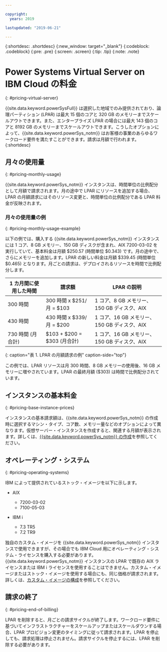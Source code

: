 ```yaml
---

copyright:
  years: 2019

lastupdated: "2019-06-21"

---
```


{:shortdesc: .shortdesc}
{:new_window: target="_blank"}
{:codeblock: .codeblock}
{:pre: .pre}
{:screen: .screen}
{:tip: .tip}
{:note: .note}

# Power Systems Virtual Server on IBM Cloud の料金
{: #pricing-virtual-server}

{{site.data.keyword.powerSysFull}} は選択した地域でのみ提供されており、論理パーティション (LPAR) は最大 15 個のコアと 320 GB のメモリーまでスケールアウトできます。また、エンタープライズ LPAR の場合には最大 143 個のコアと 8192 GB のメモリーまでスケールアウトできます。こうしたオプションによって、{{site.data.keyword.powerSys_notm}} はお客様の事業のあらゆるワークロード要件を満たすことができます。請求は月額で行われます。
{:shortdesc}

## 月々の使用量
{: #pricing-monthly-usage}

{{site.data.keyword.powerSys_notm}} インスタンスは、時間単位の比例配分として月額で請求されます。月の途中で LPAR にリソースを追加する場合、LPAR の月額請求にはそのリソース変更と、時間単位の比例配分である LPAR 料金が反映されます。

### 月々の使用量の例
{: #pricing-monthly-usage-example}

以下の例では、購入する {{site.data.keyword.powerSys_notm}} インスタンスには 1 コア、8 GB メモリー、150 GB ディスクが含まれ、AIX 7200-03-02 を実行していて、基本料金は月額 $250.57 (時間単位 $0.343) です。月の途中で、さらにメモリーを追加します。LPAR の新しい料金は月額 $339.45 (時間単位 $0.465) となります。月ごとの請求は、デプロイされるリソースを時間で比例配分します。

| 1 カ月間に使用した時間       | 請求額   |  LPAR の説明     |
| ----------------------------- | ----------------- | --------------------  |
| 300 時間        | 300 時間 x $251/月 = $103  | 1 コア、8 GB メモリー、150 GB ディスク、AIX    |
| 430 時間        | 430 時間 x $339/月 = $200  | 1 コア、16 GB メモリー、150 GB ディスク、AIX  |
| 730 時間 (月合計)  | $103 + $200 = $303 (月合計)  |   1 コア、16 GB メモリー、150 GB ディスク、AIX |
{: caption="表 1. LPAR の月額請求の例" caption-side="top"}

この例では、LPAR リソースは月 300 時間、8 GB メモリーの使用後、16 GB メモリーに増やされています。LPAR の最終月額 ($303) は時間で比例配分されています。

## インスタンスの基本料金
{: #pricing-base-instance-prices}

インスタンスの基本請求額は、{{site.data.keyword.powerSys_notm}} の作成時に選択するマシン・タイプ、コア数、メモリー量などのオプションによって異なります。仮想サーバー・インスタンスを作成すると、関連する月額が表示されます。詳しくは、[{{site.data.keyword.powerSys_notm}} の作成](/docs/infrastructure/power-iaas?topic=power-iaas-creating-power-virtual-server#creating-power-virtual-server)を参照してください。

## オペレーティング・システム
{: #pricing-operating-systems}

IBM によって提供されているストック・イメージを以下に示します。
* AIX
  * 7200-03-02
  * 7100-05-03

* IBM i
  * 7.3 TR5
  * 7.2 TR9

独自のカスタム・イメージを {{site.data.keyword.powerSys_notm}} インスタンスで使用できますが、その場合でも IBM Cloud 用にオペレーティング・システム・ライセンスを購入する必要があります。{{site.data.keyword.powerSys_notm}} インスタンスの LPAR で既存の AIX ライセンスまたは IBM i ライセンスを使用することはできません。カスタム・イメージまたはストック・イメージを使用する場合にも、同じ価格が請求されます。詳しくは、[カスタム・イメージの構成](/docs/infrastructure/power-iaas?topic=power-iaas-configuring-custom-image#configuring-custom-image)を参照してください。

## 請求の終了
{: #pricing-end-of-billing}

LPAR を削除すると、月ごとの請求サイクルが終了します。ワークロード要件に基づいてインフラストラクチャーをスケールアップまたはスケールダウンする場合、LPAR プロビジョン変更のタイミングに従って請求されます。LPAR を停止しても、請求処理は停止されません。請求サイクルを停止するには、LPAR を削除する必要があります。
